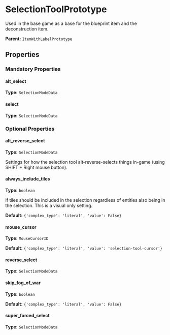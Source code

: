 # SelectionToolPrototype

Used in the base game as a base for the blueprint item and the deconstruction item.

**Parent:** `ItemWithLabelPrototype`

## Properties

### Mandatory Properties

#### alt_select

**Type:** `SelectionModeData`



#### select

**Type:** `SelectionModeData`



### Optional Properties

#### alt_reverse_select

**Type:** `SelectionModeData`

Settings for how the selection tool alt-reverse-selects things in-game (using SHIFT + Right mouse button).

#### always_include_tiles

**Type:** `boolean`

If tiles should be included in the selection regardless of entities also being in the selection. This is a visual only setting.

**Default:** `{'complex_type': 'literal', 'value': False}`

#### mouse_cursor

**Type:** `MouseCursorID`



**Default:** `{'complex_type': 'literal', 'value': 'selection-tool-cursor'}`

#### reverse_select

**Type:** `SelectionModeData`



#### skip_fog_of_war

**Type:** `boolean`



**Default:** `{'complex_type': 'literal', 'value': False}`

#### super_forced_select

**Type:** `SelectionModeData`



